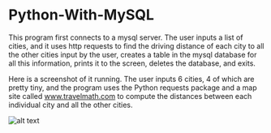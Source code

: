 # Python-With-MySQL

This program first connects to a mysql server. The user inputs a
list of cities, and it uses http requests to find the driving
distance of each city to all the other cities input by the user,
creates a table in the mysql database for all this information,
prints it to the screen, deletes the database, and exits.


Here is a screenshot of it running. The user inputs 6 cities,
4 of which are pretty tiny, and the program uses the Python 
requests package and a map site called www.travelmath.com to 
compute the distances between each individual city and all the 
other cities.


![alt text](https://raw.githubusercontent.com/stephen-wolfe/Python-With-MySQL/master/screenshot_cities.png)
